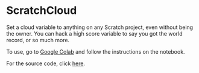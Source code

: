 # ScratchCloud
Set a cloud variable to anything on any Scratch project, even without being the owner. You can hack a high score variable to say you got the world record, or so much more.


To use, go to [Google Colab](https://colab.research.google.com/drive/1DrXcGrPBnrfYe8lGKQrd8dVDsfSBNLEj?usp=sharing) and follow the instructions on the notebook.

For the source code, click [here](https://github.com/thegamebegins25/scratchcloud).
